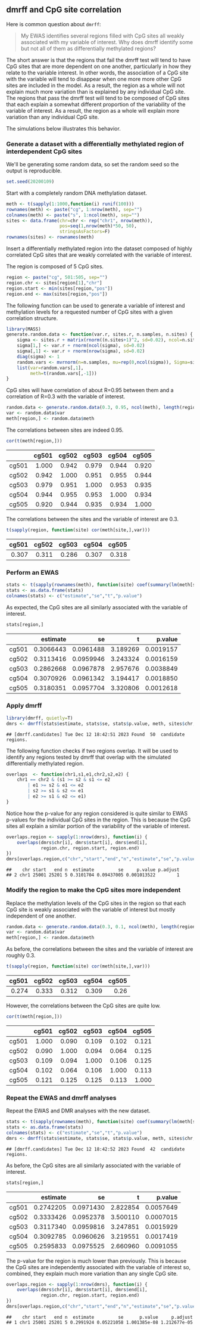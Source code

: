 ## dmrff and CpG site correlation

Here is common question about `dmrff`:
> My EWAS identifies several regions filled with
> CpG sites all weakly associated with my variable of interest.
> Why does dmrff identify some but not all of them
> as differentially methylated regions?

The short answer is that the regions that fail the dmrff
test will tend to have CpG sites that are more dependent on one
another, particularly in how they relate to the variable interest.
In other words, the association of a CpG site with the variable
will tend to disappear when one more more other CpG sites are included
in the model.
As a result, the region as a whole will not explain much more variation than is
explained by any individual CpG site.
The regions that pass the dmrff test will tend to
be composed of CpG sites that each explain a somewhat different
proportion of the variability of the variable of interest.
As a result, the region as a whole will explain more variation
than any individual CpG site.

The simulations below illustrates this behavior.
 
### Generate a dataset with a differentially methylated region of interdependent CpG sites
We'll be generating some random data,
so set the random seed so the output
is reproducible.

```r
set.seed(20200109)
```

Start with a completely random DNA methylation dataset.

```r
meth <- t(sapply(1:1000,function(i) runif(100)))
rownames(meth) <- paste("cg", 1:nrow(meth), sep="")
colnames(meth) <- paste("s", 1:ncol(meth), sep="")
sites <- data.frame(chr=chr <- rep("chr1", nrow(meth)),
                    pos=seq(1,nrow(meth)*50, 50),
                    stringsAsFactors=F)
rownames(sites) <- rownames(meth)
```

Insert a differentially methylated region
into the dataset composed of highly correlated CpG sites 
that are weakly correlated with the variable of interest.

The region is composed of 5 CpG sites.

```r
region <- paste("cg", 501:505, sep="")
region.chr <- sites[region[1],"chr"]
region.start <- min(sites[region,"pos"])
region.end <- max(sites[region,"pos"])
```

The following function can be used to generate a variable
of interest and methylation levels for a requested number of CpG sites
with a given correlation structure.

```r
library(MASS)
generate.random.data <- function(var.r, sites.r, n.samples, n.sites) {
    sigma <- sites.r + matrix(rnorm((n.sites+1)^2, sd=0.02), ncol=n.sites+1)
    sigma[1,] <- var.r + rnorm(ncol(sigma), sd=0.02)
    sigma[,1] <- var.r + rnorm(nrow(sigma), sd=0.02)
    diag(sigma) <- 1
    random.vars <- mvrnorm(n=n.samples, mu=rep(0,ncol(sigma)), Sigma=sigma, empirical=TRUE)
    list(var=random.vars[,1],
         meth=t(random.vars[,-1]))
}
```

CpG sites will have correlation of about R=0.95 between them
and a correlation of R=0.3 with the variable of interest.

```r
random.data <- generate.random.data(0.3, 0.95, ncol(meth), length(region))
var <- random.data$var
meth[region,] <- random.data$meth
```

The correlations between sites are indeed 0.95.

```r
cor(t(meth[region,]))
```

|      | cg501| cg502| cg503| cg504| cg505|
|:-----|-----:|-----:|-----:|-----:|-----:|
|cg501 | 1.000| 0.942| 0.979| 0.944| 0.920|
|cg502 | 0.942| 1.000| 0.951| 0.955| 0.944|
|cg503 | 0.979| 0.951| 1.000| 0.953| 0.935|
|cg504 | 0.944| 0.955| 0.953| 1.000| 0.934|
|cg505 | 0.920| 0.944| 0.935| 0.934| 1.000|

The correlations between the sites and the variable of interest are 0.3.

```r
t(sapply(region, function(site) cor(meth[site,],var)))
```

| cg501| cg502| cg503| cg504| cg505|
|-----:|-----:|-----:|-----:|-----:|
| 0.307| 0.311| 0.286| 0.307| 0.318|

### Perform an EWAS

```r
stats <- t(sapply(rownames(meth), function(site) coef(summary(lm(meth[site,] ~ var)))["var",]))
stats <- as.data.frame(stats)
colnames(stats) <- c("estimate","se","t","p.value")
```

As expected,
the CpG sites are all similarly associated with the variable of interest.

```r
stats[region,]
```

|      |  estimate|        se|        t|   p.value|
|:-----|---------:|---------:|--------:|---------:|
|cg501 | 0.3066443| 0.0961488| 3.189269| 0.0019157|
|cg502 | 0.3113416| 0.0959946| 3.243324| 0.0016159|
|cg503 | 0.2862668| 0.0967878| 2.957676| 0.0038849|
|cg504 | 0.3070926| 0.0961342| 3.194417| 0.0018850|
|cg505 | 0.3180351| 0.0957704| 3.320806| 0.0012618|

### Apply dmrff

```r
library(dmrff, quietly=T)
dmrs <- dmrff(stats$estimate, stats$se, stats$p.value, meth, sites$chr, sites$pos)
```

```
## [dmrff.candidates] Tue Dec 12 18:42:51 2023 Found  50  candidate regions.
```

The following function checks if two regions overlap.
It will be used to identify any regions tested by dmrff
that overlap with the simulated differentially methylated region.

```r
overlaps  <- function(chr1,s1,e1,chr2,s2,e2) {
    chr1 == chr2 & (s1 >= s2 & s1 <= e2
        | e1 >= s2 & e1 <= e2
        | s2 >= s1 & s2 <= e1
        | e2 >= s1 & e2 <= e1)
}
```

Notice how the p-value for any region considered is quite similar to
EWAS p-values for the individual CpG sites in the region.
This is because the CpG sites all explain a similar portion
of the variability of the variable of interest.

```r
overlaps.region <- sapply(1:nrow(dmrs), function(i) {
    overlaps(dmrs$chr[i], dmrs$start[i], dmrs$end[i],
             region.chr, region.start, region.end)
})
dmrs[overlaps.region,c("chr","start","end","n","estimate","se","p.value","p.adjust")]
```

```
##    chr start   end n  estimate         se     p.value p.adjust
## 2 chr1 25001 25201 5 0.3101704 0.09437005 0.001013522        1
```

### Modify the region to make the CpG sites more independent
Replace the methylation levels of the CpG sites in the region
so that each CpG site is weakly associated with the
variable of interest but mostly independent of one another.

```r
random.data <- generate.random.data(0.3, 0.1, ncol(meth), length(region))
var <- random.data$var
meth[region,] <- random.data$meth
```

As before, the correlations between the sites and the variable of interest are roughly 0.3.

```r
t(sapply(region, function(site) cor(meth[site,],var)))
```

| cg501| cg502| cg503| cg504| cg505|
|-----:|-----:|-----:|-----:|-----:|
| 0.274| 0.333| 0.312| 0.309|  0.26|

However, the correlations between the CpG sites are quite low.

```r
cor(t(meth[region,]))
```

|      | cg501| cg502| cg503| cg504| cg505|
|:-----|-----:|-----:|-----:|-----:|-----:|
|cg501 | 1.000| 0.090| 0.109| 0.102| 0.121|
|cg502 | 0.090| 1.000| 0.094| 0.064| 0.125|
|cg503 | 0.109| 0.094| 1.000| 0.106| 0.125|
|cg504 | 0.102| 0.064| 0.106| 1.000| 0.113|
|cg505 | 0.121| 0.125| 0.125| 0.113| 1.000|

### Repeat the EWAS and dmrff analyses

Repeat the EWAS and DMR analyses with the new dataset.

```r
stats <- t(sapply(rownames(meth), function(site) coef(summary(lm(meth[site,] ~ var)))["var",]))
stats <- as.data.frame(stats)
colnames(stats) <- c("estimate","se","t","p.value")
dmrs <- dmrff(stats$estimate, stats$se, stats$p.value, meth, sites$chr, sites$pos)
```

```
## [dmrff.candidates] Tue Dec 12 18:42:52 2023 Found  42  candidate regions.
```

As before,
the CpG sites are all similarly associated with the variable of interest.

```r
stats[region,]
```

|      |  estimate|        se|        t|   p.value|
|:-----|---------:|---------:|--------:|---------:|
|cg501 | 0.2742205| 0.0971430| 2.822854| 0.0057649|
|cg502 | 0.3333426| 0.0952378| 3.500110| 0.0007015|
|cg503 | 0.3117340| 0.0959816| 3.247851| 0.0015929|
|cg504 | 0.3092785| 0.0960626| 3.219551| 0.0017419|
|cg505 | 0.2595833| 0.0975525| 2.660960| 0.0091055|

The p-value for the region is much lower than previously.
This is because the CpG sites are independently associated with the
variable of interest so, combined, they explain much more variation than
any single CpG site.

```r
overlaps.region <- sapply(1:nrow(dmrs), function(i) {
    overlaps(dmrs$chr[i], dmrs$start[i], dmrs$end[i],
             region.chr, region.start, region.end)
})
dmrs[overlaps.region,c("chr","start","end","n","estimate","se","p.value","p.adjust")]
```

```
##    chr start   end n  estimate         se      p.value     p.adjust
## 1 chr1 25001 25201 5 0.2991924 0.05221058 1.001385e-08 1.212677e-05
```
